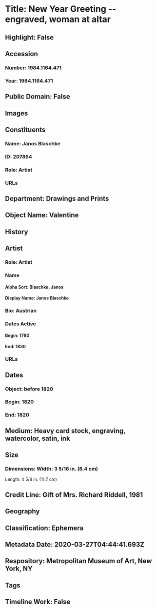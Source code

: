 # Title: New Year Greeting -- engraved, woman at altar
## Highlight: False
## Accession
### Number: 1984.1164.471
### Year: 1984.1164.471
## Public Domain: False
## Images
## Constituents
### Name: Janos Blaschke
### ID: 207864
### Role: Artist
### URLs
## Department: Drawings and Prints
## Object Name: Valentine
## History
## Artist
### Role: Artist
### Name
#### Alpha Sort: Blaschke, Janos
#### Display Name: Janos Blaschke
### Bio: Austrian
### Dates Active
#### Begin: 1780
#### End: 1830
### URLs
## Dates
### Object: before 1820
### Begin: 1820
### End: 1820
## Medium: Heavy card stock, engraving, watercolor, satin, ink
## Size
### Dimensions: Width: 3 5/16 in. (8.4 cm)
Length: 4 5/8 in. (11.7 cm)
## Credit Line: Gift of Mrs. Richard Riddell, 1981
## Geography
## Classification: Ephemera
## Metadata Date: 2020-03-27T04:44:41.693Z
## Respository: Metropolitan Museum of Art, New York, NY
## Tags
## Timeline Work: False